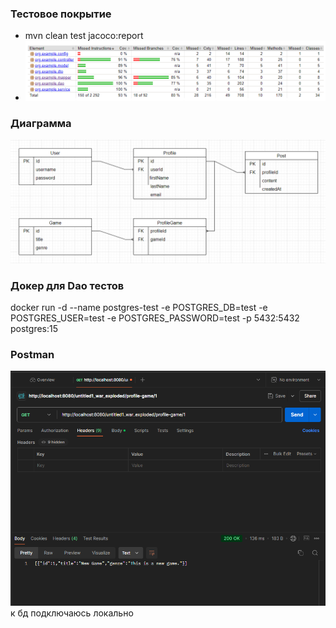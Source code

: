 ### Тестовое покрытие 
- mvn clean test jacoco:report
- ![img.png](img.png)

### Диаграмма
![img_1.png](img_1.png)

### Докер для Dao тестов
docker run -d --name postgres-test -e POSTGRES_DB=test -e POSTGRES_USER=test -e POSTGRES_PASSWORD=test -p 5432:5432 postgres:15

### Postman
![img_2.png](img_2.png)
к бд подключаюсь локально 